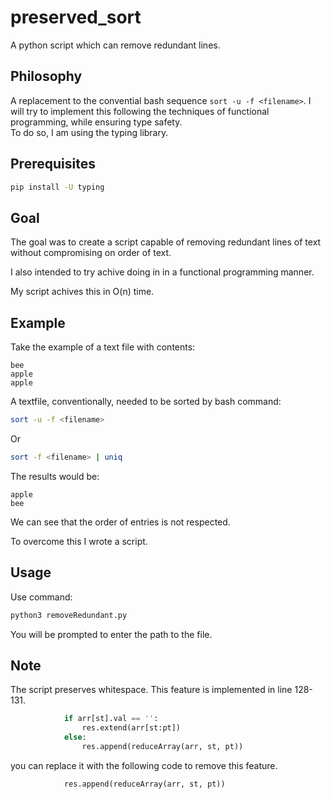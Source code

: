 # preserved_sort

A python script which can remove redundant lines.

## Philosophy

A replacement to the convential bash sequence `sort -u -f <filename>`. I will try to implement this following the techniques of functional programming, while ensuring type safety.  
To do so, I am using the typing library.

## Prerequisites

```bash
pip install -U typing
```

## Goal

The goal was to create a script capable of removing redundant lines of text without compromising on order of text.

I also intended to try achive doing in in a functional programming manner.

My script achives this in O(n) time.

## Example

Take the example of a text file with contents:

```
bee
apple
apple
```

A textfile, conventionally, needed to be sorted by bash command:

```bash
sort -u -f <filename>
```

Or

```bash
sort -f <filename> | uniq
```

The results would be:

```
apple
bee
```

We can see that the order of entries is not respected.

To overcome this I wrote a script.

## Usage

Use command:

```bash
python3 removeRedundant.py
```

You will be prompted to enter the path to the file.

## Note

The script preserves whitespace. This feature is implemented in line 128-131.

```python
            if arr[st].val == '':
                res.extend(arr[st:pt])
            else:
                res.append(reduceArray(arr, st, pt))
```

you can replace it with the following code to remove this feature.

```python
            res.append(reduceArray(arr, st, pt))
```
